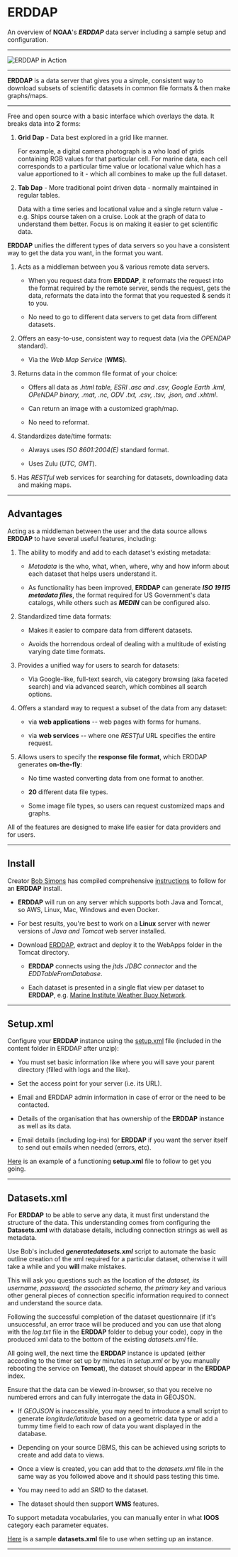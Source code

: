 # ERDDAP

An overview of **NOAA**'s **_ERDDAP_** data server including a sample setup and configuration.

---
![ERDDAP in Action][logo]

[logo]: http://www.digital-geography.com/wp-content/uploads/2016/03/MakeGraph.png "Example ERDDAP Interface"


---
**ERDDAP** is a data server that gives you a simple, consistent way to download subsets of scientific datasets in common file formats & then make graphs/maps.

---
Free and open source with a basic interface which overlays the data. It breaks data into **2** forms:

1. **Grid Dap** - Data best explored in a grid like manner.

   For example, a digital camera photograph is a who load of grids containing RGB values for that particular cell.
For marine data, each cell corresponds to a particular time value or locational value which has a value apportioned to it - which all combines to make up the full dataset.

2. **Tab Dap** - More traditional point driven data - normally maintained in regular tables.

   Data with a time series and locational value and a single return value - e.g. Ships course taken on a cruise.
Look at the graph of data to understand them better.
Focus is on making it easier to get scientific data.

**ERDDAP** unifies the different types of data servers so you have a consistent way to get the data you want, in the format you want.

1. Acts as a middleman between you & various remote data servers.

   + When you request data from **ERDDAP**, it reformats the request into the format required by the remote server, sends the request, gets the data, reformats the data into the format that you requested & sends it to you.

   + No need to go to different data servers to get data from different datasets.

2. Offers an easy-to-use, consistent way to request data (via the *OPENDAP* standard).

   + Via the *Web Map Service* (**WMS**).

3. Returns data in the common file format of your choice:
  
   + Offers all data as *.html table, ESRI .asc and .csv, Google Earth .kml, OPeNDAP binary, .mat, .nc, ODV .txt, .csv, .tsv, .json, and .xhtml*.

   + Can return an image with a customized graph/map.

   + No need to reformat.
  
4. Standardizes date/time formats:

   + Always uses *ISO 8601:2004(E)* standard format.

   + Uses Zulu (*UTC, GMT*).
  
5. Has *RESTful* web services for searching for datasets, downloading data and making maps.

---
## Advantages

Acting as a middleman between the user and the data source allows **ERDDAP** to have several useful features, including:

   1. The ability to modify and add to each dataset's existing metadata:
   
      - _Metadata_ is the who, what, when, where, why and how inform about each dataset that helps users understand it.
      
      - As functionality has been improved, **ERDDAP** can generate ***ISO 19115 metadata files***, the format required for US Government's data catalogs, while others such as ***MEDIN*** can be configured also.
      
   2. Standardized time data formats:
   
      - Makes it easier to compare data from different datasets.
      
      - Avoids the horrendous ordeal of dealing with a multitude of existing varying date time formats.
      
   3. Provides a unified way for users to search for datasets:
   
       - Via Google-like,  full-text search, via category browsing (aka faceted search) and via advanced search, which combines all search options.
       
   4. Offers a standard way to request a subset of the data from any dataset:
   
        - via **web applications** -- web pages with forms for humans.
        
        - via **web services** -- where one *RESTful* URL specifies the entire request.
        
   5. Allows users to specify the **response file format**, which ERDDAP generates **on-the-fly**:
   
        - No time wasted converting data from one format to another.
        
        - **20** different data file types.
        
        - Some image file types, so users can request customized maps and graphs.
       
      
 All of the features are designed to make life easier for data providers and for users.     

---
## Install

Creator [Bob Simons](https://github.com/BobSimons) has compiled comprehensive [instructions](http://coastwatch.pfeg.noaa.gov/erddap/download/setup.html) to follow for an **ERDDAP** install.

   + **ERDDAP** will run on any server which supports both Java and Tomcat, so AWS, Linux, Mac, Windows and even Docker. 

   + For best results, you're best to work on a **Linux** server with newer versions of *Java and Tomcat* web server installed. 
   
   + Download [ERDDAP](https://coastwatch.pfeg.noaa.gov/erddap/download/erddapContent.zip), extract and deploy it to the WebApps folder in the Tomcat directory.

     + **ERDDAP** connects using the *jtds JDBC connector* and the *EDDTableFromDatabase*.
   
     + Each dataset is presented in a single flat view per dataset to **ERDDAP**, e.g. [Marine Institute Weather Buoy Network](https://erddap.marine.ie/erddap/tabledap/IWBNetwork.html).

---
## Setup.xml

Configure your **ERDDAP** instance using the [setup.xml](https://github.com/conbon27/erddap/blob/master/setup.xml) file (included in the content folder in ERDDAP after unzip):

   - You must set basic information like where you will save your parent directory (filled with logs and the like).

   - Set the access point for your server (i.e. its URL).
   
   - Email and ERDDAP admin information in case of error or the need to be contacted.
   
   - Details of the organisation that has ownership of the **ERDDAP** instance as well as its data.
   
   - Email details (including log-ins) for **ERDDAP** if you want the server itself to send out emails when needed (errors, etc).
 
[Here](https://github.com/conbon27/erddap/blob/master/setup.xml) is an example of a functioning **setup.xml** file to follow to get you going.

---
## Datasets.xml

For **ERDDAP** to be able to serve any data, it must first understand the structure of the data. 
This understanding comes from configuring the **Datasets.xml** with database details, including connection strings as well as metadata.

Use Bob's included ***generatedatasets.xml*** script to automate the basic outline creation of the xml required for a particular dataset, otherwise it will take a while and you **will** make mistakes.
 
   This will ask you questions such as the location of the *dataset, its username, password, the associated schema, the primary key* and various other general pieces of connection specific information required to connect and understand the source data.
 
Following the successful completion of the dataset questionnaire (if it's unsuccessful, an error trace will be produced and you can use that along with the *log.txt* file in the **ERDDAP** folder to debug your code), copy in the produced xml data to the bottom of the existing *datasets.xml* file.
 
All going well, the next time the **ERDDAP** instance is updated (either according to the timer set up by minutes in *setup.xml* or by you manually rebooting the service on **Tomcat**), the dataset should appear in the **ERDDAP** index.
 
Ensure that the data can be viewed in-browser, so that you receive no numbered errors and can fully interrogate the data in GEOJSON.

   - If *GEOJSON* is inaccessible, you may need to introduce a small script to generate *longitude/latitude* based on a geometric data type or add a tummy time field to each row of data you want displayed in the database.

   - Depending on your source DBMS, this can be achieved using scripts to create and add data to views.

   - Once a view is created, you can add that to the *datasets.xml* file in the same way as you followed above and it should pass testing this time.

   - You may need to add an *SRID* to the dataset.

   - The dataset should then support **WMS** features.
 
To support metadata vocabularies, you can manually enter in what **IOOS** category each parameter equates.
 
[Here](https://github.com/conbon27/erddap/blob/master/datasets.xml) is a sample **datasets.xml** file to use when setting up an instance.

---
